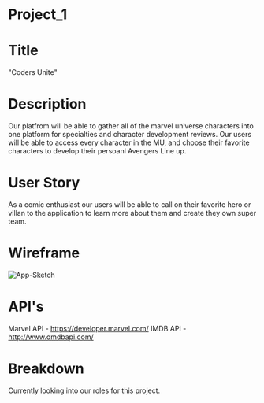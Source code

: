 # Project_1


# Title
"Coders Unite"


# Description 
Our platfrom will be able to gather all of the marvel universe characters into one platform for specialties and character development reviews. 
Our users will be able to access every character in the MU, and choose their favorite characters to develop their persoanl Avengers Line up. 


# User Story
As a comic enthusiast our users will be able to call on their favorite hero or villan to the application to learn more about them and create they own super team. 


# Wireframe
![App-Sketch](https://user-images.githubusercontent.com/75399668/106366557-44c86400-6302-11eb-837b-85d27e936ec8.png)


# API's
Marvel API - https://developer.marvel.com/
IMDB API - http://www.omdbapi.com/

# Breakdown 
Currently looking into our roles for this project. 
